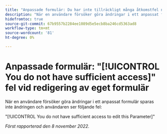 ```yaml
---
title: "Anpassade formulär: Du har inte tillräckligt många åtkomstfel när du redigerar det anpassade formuläret"
description: "När en användare försöker göra ändringar i ett anpassat formulär sparas inte ändringen och användaren ser felet: Du har inte tillräcklig behörighet för att redigera den här parametern"
hidefromtoc: true
source-git-commit: 67b9557b2284ee1089d5e5ecb8ba246cd5363ad8
workflow-type: tm+mt
source-wordcount: '81'
ht-degree: 0%

---
```



# Anpassade formulär: &quot;[!UICONTROL You do not have sufficient access]&quot; fel vid redigering av eget formulär

När en användare försöker göra ändringar i ett anpassat formulär sparas inte ändringen och användaren ser följande fel:

&quot;[!UICONTROL You do not have sufficient access to edit this Parameter]&quot;

_Först rapporterad den 8 november 2022._

